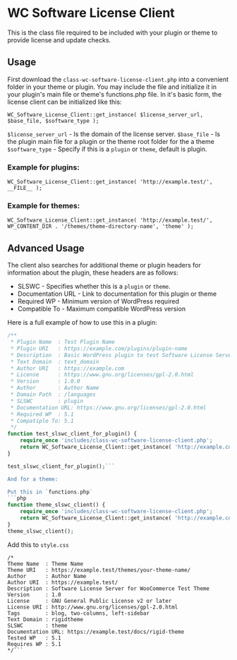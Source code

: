 # WC Software License Client 

This is the class file required to be included with your plugin or theme to provide license and update checks. 

## Usage

First download the `class-wc-software-license-client.php` into a convenient folder in your theme or plugin. You may include the file and initialize it in your plugin's main file or theme's functions.php file. In it's basic form, the license client can be initialized like this:

```WC_Software_License_Client::get_instance( $license_server_url, $base_file, $software_type );```

`$license_server_url` - Is the domain of the license server.
`$base_file` - Is the plugin main file for a plugin or the theme root folder for the a theme
`$software_type` - Specify if this is a `plugin` or `theme`, default is plugin.

### Example for plugins:
`WC_Software_License_Client::get_instance( 'http://example.test/', __FILE__ );`

### Example for themes:
`WC_Software_License_Client::get_instance( 'http://example.test/', WP_CONTENT_DIR . '/themes/theme-directory-name', 'theme' );`

## Advanced Usage

The client also searches for additional theme or plugin headers for information about the plugin, these headers are as follows:

* SLSWC - Specifies whether this is a `plugin` or `theme`.
* Documentation URL - Link to documentation for this plugin or theme
* Required WP - Minimum version of WordPress required
* Compatible To - Maximum compatible WordPress version

Here is a full example of how to use this in a plugin:

```php
/**
 * Plugin Name  : Test Plugin Name
 * Plugin URI   : https://example.com/plugins/plugin-name
 * Description  : Basic WordPress plugin to test Software License Server for WooCommerce
 * Text Domain  : text_domain
 * Author URI   : https://example.com
 * License      : https://www.gnu.org/licenses/gpl-2.0.html
 * Version      : 1.0.0
 * Author       : Author Name
 * Domain Path  : /languages
 * SLSWC        : plugin
 * Documentation URL: https://www.gnu.org/licenses/gpl-2.0.html
 * Required WP  : 5.1
 * Compatiple To: 5.1
 */
function test_slswc_client_for_plugin() {
    require_once 'includes/class-wc-software-license-client.php';
    return WC_Software_License_Client::get_instance( 'http://example.com/', __FILE__ );
}

test_slswc_client_for_plugin();```

And for a theme:

Put this in `functions.php`
```php
function theme_slswc_client() {
    require_once 'includes/class-wc-software-license-client.php';
    return WC_Software_License_Client::get_instance( 'http://example.com', WP_CONTENT_DIR . '/themes/theme-folder-name', 'theme' );	
}
theme_slswc_client();
```

Add this to `style.css`

```
/*
Theme Name  : Theme Name
Theme URI   : https://example.test/themes/your-theme-name/
Author      : Author Name
Author URI  : https://example.test/
Description : Software License Server for WooCommerce Test Theme
Version     : 1.0
License     : GNU General Public License v2 or later
License URI : http://www.gnu.org/licenses/gpl-2.0.html
Tags        : blog, two-columns, left-sidebar
Text Domain : rigidtheme
SLSWC       : theme
Documentation URL: https://example.test/docs/rigid-theme
Tested WP   : 5.1
Requires WP : 5.1
*/```

